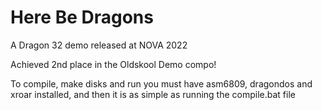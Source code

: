 # Here Be Dragons

A Dragon 32 demo released at NOVA 2022

Achieved 2nd place in the Oldskool Demo compo!

To compile, make disks and run you must have asm6809, dragondos and xroar installed, and then it is as simple as running the compile.bat file
